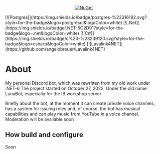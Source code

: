 <p align="center">
  <a href="https://www.nuget.org/packages/Discord.Net/">
      <img src="https://img.shields.io/nuget/vpre/Discord.Net.svg?maxAge=2592000?style=plastic" alt="NuGet">
  </a>
</p>
[![Postgres]](https://img.shields.io/badge/postgres-%23316192.svg?style=for-the-badge&logo=postgresql&logoColor=white)
[![.Net]](https://img.shields.io/badge/.NET-5C2D91?style=for-the-badge&logo=.net&logoColor=white)
[![C#]](https://img.shields.io/badge/c%23-%23239120.svg?style=for-the-badge&logo=csharp&logoColor=white)
[![Lavalink4NET]](https://github.com/angelobreuer/Lavalink4NET)

# About
My personal Discord bot, which was rewritten from my old work under .NET-6
The project started on October 27, 2022. Under the old name LunaBot, especially for the IB workshop server

Briefly about the bot, at the moment it can create private voice channels, has a system for issuing roles and, of course, the bot has musical capabilities and can play music from YouTube in a voice channel.
Moderation will be available soon

## How build and configure
Soon
